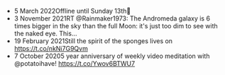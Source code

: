 <ul><li><span class="post_date"> 5 March 2022</span>Offline until Sunday 13th🧘</li><li><span class="post_date"> 3 November 2021</span>RT @Rainmaker1973: The Andromeda galaxy is 6 times bigger in the sky than the full Moon: it's just too dim to see with the naked eye. This…</li><li><span class="post_date">19 February 2021</span>Still the spirit of the sponges lives on <a href="https://t.co/nkNi7G9Qvm">https://t.co/nkNi7G9Qvm</a></li><li><span class="post_date"> 7 October 2020</span>5 year anniversary of weekly video 
meditation with @potatoihave! 
<a href="https://t.co/Ywov6BTWU7">https://t.co/Ywov6BTWU7</a></li></ul>